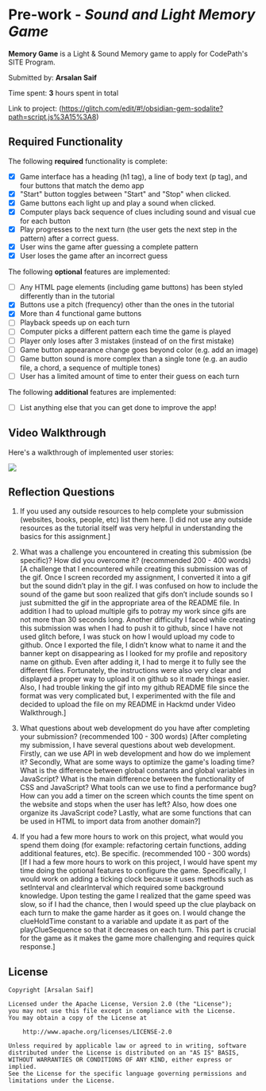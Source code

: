 # Pre-work - *Sound and Light Memory Game*

**Memory Game** is a Light & Sound Memory game to apply for CodePath's SITE Program. 

Submitted by: **Arsalan Saif**

Time spent: **3** hours spent in total

Link to project: (https://glitch.com/edit/#!/obsidian-gem-sodalite?path=script.js%3A15%3A8)

## Required Functionality

The following **required** functionality is complete:

* [x] Game interface has a heading (h1 tag), a line of body text (p tag), and four buttons that match the demo app
* [x] "Start" button toggles between "Start" and "Stop" when clicked. 
* [x] Game buttons each light up and play a sound when clicked. 
* [x] Computer plays back sequence of clues including sound and visual cue for each button
* [x] Play progresses to the next turn (the user gets the next step in the pattern) after a correct guess. 
* [x] User wins the game after guessing a complete pattern
* [x] User loses the game after an incorrect guess

The following **optional** features are implemented:

* [ ] Any HTML page elements (including game buttons) has been styled differently than in the tutorial
* [x] Buttons use a pitch (frequency) other than the ones in the tutorial
* [x] More than 4 functional game buttons
* [ ] Playback speeds up on each turn
* [ ] Computer picks a different pattern each time the game is played
* [ ] Player only loses after 3 mistakes (instead of on the first mistake)
* [ ] Game button appearance change goes beyond color (e.g. add an image)
* [ ] Game button sound is more complex than a single tone (e.g. an audio file, a chord, a sequence of multiple tones)
* [ ] User has a limited amount of time to enter their guess on each turn

The following **additional** features are implemented:

- [ ] List anything else that you can get done to improve the app!

## Video Walkthrough
Here's a walkthrough of implemented user stories:

![](https://i.imgur.com/6OsQcSa.gif)


## Reflection Questions
1. If you used any outside resources to help complete your submission (websites, books, people, etc) list them here. 
[I did not use any outside resources as the tutorial itself was very helpful in understanding the basics for this assignment.]

2. What was a challenge you encountered in creating this submission (be specific)? How did you overcome it? (recommended 200 - 400 words) 
[A challenge that I encountered while creating this submission was of the gif. Once I screen recorded my assignment, I converted it into a gif but the sound didn’t play in the gif. I was confused on how to include the sound of the game but soon realized that gifs don’t include sounds so I just submitted the gif in the appropriate area of the README file. In addition I had to upload multiple gifs to potray my work since gifs are not more than 30 seconds long. Another difficulty I faced while creating this submission was when I had to push it to github, since I have not used glitch before, I was stuck on how I would upload my code to github. Once I exported the file, I didn’t know what to name it and the banner kept on disappearing as I looked for my profile and repository name on github. Even after adding it, I had to merge it to fully see the different files. Fortunately, the instructions were also very clear and displayed a proper way to upload it on github so it made things easier. Also, I had trouble linking the gif into my github README file since the format was very complicated but, I experimented with the file and decided to upload the file on my README in Hackmd under Video Walkthrough.]

3. What questions about web development do you have after completing your submission? (recommended 100 - 300 words) 
[After completing my submission, I have several questions about web development. Firstly, can we use API in web development and how do we implement it? Secondly, What are some ways to optimize the game's loading time? What is the difference between global constants and global variables in JavaScript? What is the main difference between the functionality of CSS and JavaScript? What tools can we use to find a performance bug? How can you add a timer on the screen which counts the time spent on the website and stops when the user has left? Also, how does one organize its JavaScript code? Lastly, what are some functions that can be used in HTML to import data from another domain?]

4. If you had a few more hours to work on this project, what would you spend them doing (for example: refactoring certain functions, adding additional features, etc). Be specific. (recommended 100 - 300 words) 
[If I had a few more hours to work on this project, I would have spent my time doing the optional features to configure the game. Specifically, I would work on adding a ticking clock because it uses methods such as setInterval and clearInterval which required some background knowledge. Upon testing the game I realized that the game speed was slow, so if I had the chance, then I would speed up the clue playback on each turn to make the game harder as it goes on. I would change the clueHoldTime constant to a variable and update it as part of the playClueSequence so that it decreases on each turn. This part is crucial for the game as it makes the game more challenging and requires quick response.]


## License

    Copyright [Arsalan Saif]

    Licensed under the Apache License, Version 2.0 (the "License");
    you may not use this file except in compliance with the License.
    You may obtain a copy of the License at

        http://www.apache.org/licenses/LICENSE-2.0

    Unless required by applicable law or agreed to in writing, software
    distributed under the License is distributed on an "AS IS" BASIS,
    WITHOUT WARRANTIES OR CONDITIONS OF ANY KIND, either express or implied.
    See the License for the specific language governing permissions and
    limitations under the License.

